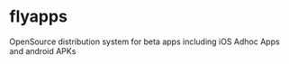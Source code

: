 flyapps
=======

OpenSource distribution system for beta apps including iOS Adhoc Apps and android APKs
